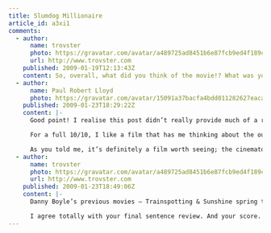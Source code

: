 ```yaml
---
title: Slumdog Millionaire
article_id: a3xi1
comments:
  - author:
      name: trovster
      photo: https://gravatar.com/avatar/a489725ad8451b6e87fcb9ed4f189cf9
      url: http://www.trovster.com
    published: 2009-01-19T12:13:43Z
    content: So, overall, what did you think of the movie!? What was your score out of ten?
  - author:
      name: Paul Robert Lloyd
      photo: https://gravatar.com/avatar/15091a37bacfa4bdd011282627eaca2b
    published: 2009-01-23T18:29:22Z
    content: |-
      Good point! I realise this post didn’t really provide much of a review. I think in terms of marks out of ten, I’d give it an easy eight, perhaps a nine.

      For a full 10/10, I like a film that has me thinking about the outcome or plot points for a number of hours after the final credits role, which I didn’t feel the need to do after watching this film. However, I was engaged throughout, at no point lost interest, and even though I had a good idea of the films outcome, the story never felt predictable – always a good sign.

      As you told me, it’s definitely a film worth seeing; the cinematography is breath taking, the soundtrack enjoyable, and although some of the acting is a bit suspect in places I would happily watch the film again. I’m also interested in watching some of Danny Boyle’s previous films now too.
  - author:
      name: trovster
      photo: https://gravatar.com/avatar/a489725ad8451b6e87fcb9ed4f189cf9
      url: http://www.trovster.com
    published: 2009-01-23T18:49:06Z
    content: |-
      Danny Boyle’s previous movies – Trainspotting & Sunshine spring to mind. Then there is 28 Days Later and The Beach, all widely different movies.

      I agree totally with your final sentence review. And your score. My initial thoughts were (as you put it, an easy) eight of ten, but after thinking more closely I changed to a nine. I would like to see it again in the cinema… hopefully.
---
```

